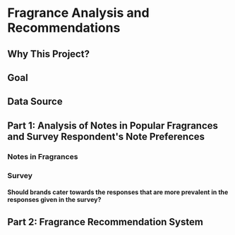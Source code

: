 # Fragrance Analysis and Recommendations

## Why This Project? 

## Goal 

## Data Source 

## Part 1: Analysis of Notes in Popular Fragrances and Survey Respondent's Note Preferences 

### Notes in Fragrances 

### Survey

#### Should brands cater towards the responses that are more prevalent in the responses given in the survey?

## Part 2: Fragrance Recommendation System 

